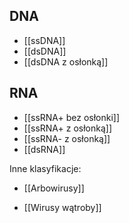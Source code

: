 ## DNA
- [[ssDNA]]
- [[dsDNA]]
- [[dsDNA z osłonką]]

## RNA
- [[ssRNA+ bez osłonki]]
- [[ssRNA+ z osłonką]]
- [[ssRNA- z osłonką]]
- [[dsRNA]]

Inne klasyfikacje:
- [[Arbowirusy]]

- [[Wirusy wątroby]]